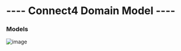 # ---- Connect4 Domain Model ----

### Models

![image](https://user-images.githubusercontent.com/46433173/200580204-71dfd104-653a-4b9c-ba32-49054dae9663.png)
